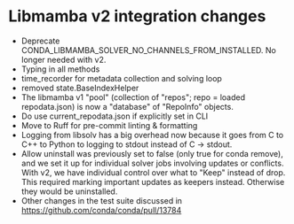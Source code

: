# Libmamba v2 integration changes

- Deprecate CONDA_LIBMAMBA_SOLVER_NO_CHANNELS_FROM_INSTALLED. No longer needed with v2.
- Typing in all methods
- time_recorder for metadata collection and solving loop
- removed state.BaseIndexHelper
- The libmamba v1 "pool" (collection of "repos"; repo = loaded repodata.json) is now a "database" of "RepoInfo" objects.
- Do use current_repodata.json if explicitly set in CLI
- Move to Ruff for pre-commit linting & formatting
- Logging from libsolv has a big overhead now because it goes from C to C++ to Python to logging to stdout instead of C -> stdout.
- Allow uninstall was previously set to false (only true for conda remove), and we set it up for individual solver jobs involving updates or conflicts. With v2, we have individual control over what to "Keep" instead of drop. This required marking important updates as keepers instead. Otherwise they would be uninstalled.
- Other changes in the test suite discussed in https://github.com/conda/conda/pull/13784
